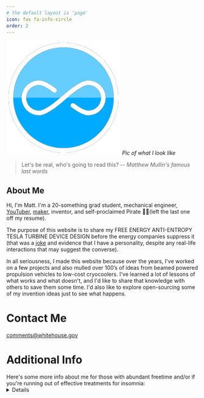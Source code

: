 ```yaml
---
# the default layout is 'page'
icon: fas fa-info-circle
order: 2
---
```



<section markdown=0>


<!---
<img src="https://media.licdn.com/dms/image/C5603AQGh6JdP9tQqrQ/profile-displayphoto-shrink_800_800/0/1654610377735?e=1677715200&v=beta&t=pLsF3f8_EsUjdMkNjBqwo8AOv_K3yBGK2ravXKL5Grc" alt="a really cool guy" width="50%" style="object-fit: cover; border-radius: 50%; margin-left: auto; margin-right: auto;">
-->

</section>

<section markdown=1>

![Desktop View](/assets/img/MM_Logo.png)
_Pic of what I look like_


> Let's be real, who's going to read this?
> -- <cite>Matthew Mullin's famous last words</cite>

# About Me
Hi, I'm Matt. I'm a 20-something grad student, mechanical engineer, [YouTuber](https://www.youtube.com/user/GalacticsTutorials/featured), [maker](https://www.youtube.com/channel/UC7IVAaYbsnq1icQKPBbQzzw), inventor, and self-proclaimed Pirate 🏴‍☠️(left the last one off my resume).

The purpose of this website is to share my FREE ENERGY ANTI-ENTROPY TESLA TURBINE DEVICE DESIGN before the energy companies suppress it (that was a [joke](https://en.wikipedia.org/wiki/Joke) and evidence that I have a personality, despite any real-life interactions that may suggest the converse).

In all seriousness, I made this website because over the years, I've worked on a few projects and also mulled over 100’s of ideas from beamed powered propulsion vehicles to low-cost cryocoolers. I've learned a lot of lessons of what works and what doesn't, and I'd like to share that knowledge with others to save them some time. I'd also like to explore open-sourcing some of my invention ideas just to see what happens.

</section>

# Contact Me
<comments@whitehouse.gov>

# Additional Info
<summary>Here's some more info about me for those with abundant freetime and/or if you're running out of effective treatments for insomnia:</summary>
<details> 

<section markdown=1>

>(**warning:** all meta-data from this website is faxxed to your employer via a team of highly confused and poorly coordinated clowns) 
{: .prompt-danger }

**If you are a [friend](https://en.wikipedia.org/wiki/Friend_(disambiguation)) or [family member](https://en.wikipedia.org/wiki/Family) or [aquaintance](https://en.wiktionary.org/wiki/acquaintance) or [future or past employer](https://en.wikipedia.org/wiki/Enron), you are contracturally forbidden from reading the following information. Proceed, and I will see you in [court](https://www.youtube.com/watch?v=W8QRExBfQhs). Please refer to this [article](https://www.wikihow.com/Tell-a-Joke) if you're confused by any of the legal text on this page.** 
## Who am I?
Throughout history, people have identified themselves from where they’re from (I’m from [Earth](https://en.wikipedia.org/wiki/Earth), btw). In whatever year this is, people tend to describe themselves using singular words or phrases that signal an identity, I’ll leave you with these words instead:

* I once memorized 251 digits of pi. That was a complete waste of time, but I did get $20 from it.
* I quit my YouTube Channel when I was around 16. Every winter, summer, and weekend, I have vowed to start posting videos again. Hopefully within the next decade, I'll get the motivation.
* For legal reasons, I can’t confirm that this is my work, but here’s a fan fiction about [Vladimir Putin](https://www.fanfiction.net/s/10552727/1/VLADIMIR-PUTIN-DANCE-DANCE-REVOLUTION-MASTER)
* My GPA in high school was an unweighted 98.5, and my GPA in college was a 3.96/4.0. But none of that matters because I can never finish a project.
* I won a $30,000 grant and first place in a business competition. However, as of the time of writing this, I have never even sold a newspaper (see above bullet point).
* I have 2 provisional patents so far. You could too if you have $70 and the ability to produce a word document.
* A dream of mine is to build a self-sustaining ship in international waters and create my own micronation. But I’m about 1000 miles from the ocean right now and I forgot the password to my multi-billy crypto key, so that poses a slight issue.

## What Ideas do I have?
They’re mostly in the area of physics and engineering, but I do have some ideas/inventions in biology, psychology, business, and debate. Some broad categories are:
* propulsion (specifically [beamed powered propulsion](https://en.wikipedia.org/wiki/Beam-powered_propulsion))
* energy generation and storage (similar to [HighView Power](https://www.energy-storage.news/news/highview-power-unveils-plan-for-first-500mwh-liquid-air-storage-project-in))
* carbon capture
* aerospace (ground effect vehicles, high altitude balloons, etc.)
* ergonomics/productivity (standing desks, biosensors, etc.)
* SLA-like 3D printers (for printing metal and other substances).
* lots of stuff with ferrofluid
* lots of opinions on how high school and college education should be conducted

## What are my values?
Read this if you want to cringe and haven't already:

While in high school, I may have been described as an [anarcho-syndicalist with anti-consumerist tendancies](https://en.wiktionary.org/wiki/pretentious); now, my general life philosophy and guiding principles can be broadly described as:
* touch grass
* walk outside
* look at a mountain
* respecting people with differing values and decoding the air they vibrate within my vicinity
* open to sharing almost all information freely (possibly with royalties/licenses for business); however, I do understand why posting DIY thermonuclear fusion tutorials on YouTube could be problematic.
* listening to the [Andrew Huberman podcast](https://hubermanlab.com/)
* generally against certain business practices that involve the generation of single-use containers, planned obsolescence, fighting the right to repair, dehumanization (think about the supply chain of your phone), etc.
    * but I see the introduction of more conscientious (and well-marketed) businesses as the only practical solution
* **only buying one brand of socks so you don't have to sort your socks**
* life isn’t a zero sum game:
    * humans are able to turn resources into objects of higher value
    * but we do live in a world of finite resources (natural, economic, and human). 
    * Therefore, the best position is probably to avoid excess luxury (no yachts, which is a shame because I was going to buy one with my **massive** grad student stipend).
* using fancy words and being a moral elitist.
* getting very educated and lacking any real business experience, while claiming to value the opposite

</section>

</details>
